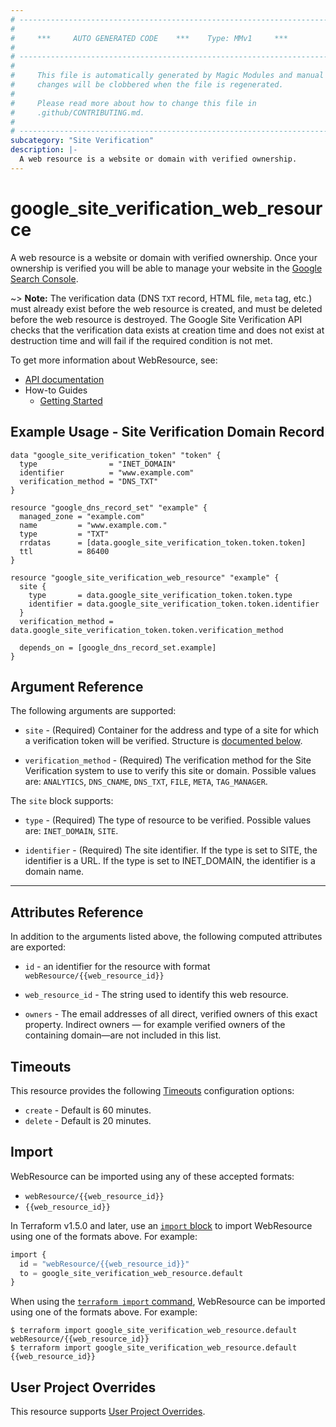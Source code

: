 ```yaml
---
# ----------------------------------------------------------------------------
#
#     ***     AUTO GENERATED CODE    ***    Type: MMv1     ***
#
# ----------------------------------------------------------------------------
#
#     This file is automatically generated by Magic Modules and manual
#     changes will be clobbered when the file is regenerated.
#
#     Please read more about how to change this file in
#     .github/CONTRIBUTING.md.
#
# ----------------------------------------------------------------------------
subcategory: "Site Verification"
description: |-
  A web resource is a website or domain with verified ownership.
---
```


# google_site_verification_web_resource

A web resource is a website or domain with verified ownership. Once your
ownership is verified you will be able to manage your website in the
[Google Search Console](https://www.google.com/webmasters/tools/).

~> **Note:** The verification data (DNS `TXT` record, HTML file, `meta` tag, etc.)
must already exist before the web resource is created, and must be deleted before
the web resource is destroyed. The Google Site Verification API checks that the
verification data exists at creation time and does not exist at destruction time
and will fail if the required condition is not met.


To get more information about WebResource, see:

* [API documentation](https://developers.google.com/site-verification/v1)
* How-to Guides
    * [Getting Started](https://developers.google.com/site-verification/v1/getting_started)

## Example Usage - Site Verification Domain Record


```hcl
data "google_site_verification_token" "token" {
  type                = "INET_DOMAIN"
  identifier          = "www.example.com"
  verification_method = "DNS_TXT"
}

resource "google_dns_record_set" "example" {
  managed_zone = "example.com"
  name         = "www.example.com."
  type         = "TXT"
  rrdatas      = [data.google_site_verification_token.token.token]
  ttl          = 86400
}

resource "google_site_verification_web_resource" "example" {
  site {
    type       = data.google_site_verification_token.token.type
    identifier = data.google_site_verification_token.token.identifier
  }
  verification_method =  data.google_site_verification_token.token.verification_method

  depends_on = [google_dns_record_set.example]
}
```

## Argument Reference

The following arguments are supported:


* `site` -
  (Required)
  Container for the address and type of a site for which a verification token will be verified.
  Structure is [documented below](#nested_site).

* `verification_method` -
  (Required)
  The verification method for the Site Verification system to use to verify
  this site or domain.
  Possible values are: `ANALYTICS`, `DNS_CNAME`, `DNS_TXT`, `FILE`, `META`, `TAG_MANAGER`.


<a name="nested_site"></a>The `site` block supports:

* `type` -
  (Required)
  The type of resource to be verified.
  Possible values are: `INET_DOMAIN`, `SITE`.

* `identifier` -
  (Required)
  The site identifier. If the type is set to SITE, the identifier is a URL. If the type is
  set to INET_DOMAIN, the identifier is a domain name.

- - -




## Attributes Reference

In addition to the arguments listed above, the following computed attributes are exported:

* `id` - an identifier for the resource with format `webResource/{{web_resource_id}}`

* `web_resource_id` -
  The string used to identify this web resource.

* `owners` -
  The email addresses of all direct, verified owners of this exact property. Indirect owners —
  for example verified owners of the containing domain—are not included in this list.


## Timeouts

This resource provides the following
[Timeouts](https://developer.hashicorp.com/terraform/plugin/sdkv2/resources/retries-and-customizable-timeouts) configuration options:

- `create` - Default is 60 minutes.
- `delete` - Default is 20 minutes.

## Import


WebResource can be imported using any of these accepted formats:

* `webResource/{{web_resource_id}}`
* `{{web_resource_id}}`


In Terraform v1.5.0 and later, use an [`import` block](https://developer.hashicorp.com/terraform/language/import) to import WebResource using one of the formats above. For example:

```tf
import {
  id = "webResource/{{web_resource_id}}"
  to = google_site_verification_web_resource.default
}
```

When using the [`terraform import` command](https://developer.hashicorp.com/terraform/cli/commands/import), WebResource can be imported using one of the formats above. For example:

```
$ terraform import google_site_verification_web_resource.default webResource/{{web_resource_id}}
$ terraform import google_site_verification_web_resource.default {{web_resource_id}}
```

## User Project Overrides

This resource supports [User Project Overrides](https://registry.terraform.io/providers/hashicorp/google/latest/docs/guides/provider_reference#user_project_override).
